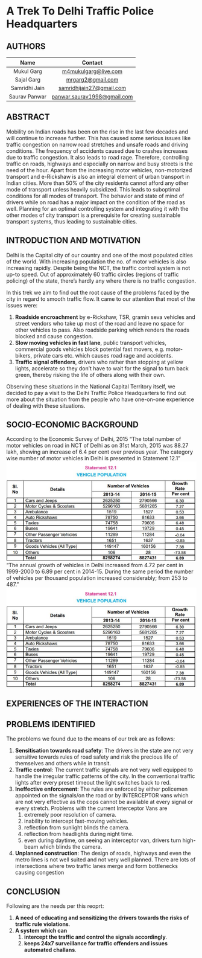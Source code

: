 # A  Trek To Delhi Traffic Police Headquarters
## AUTHORS

| Name          | Contact                   |
| :-----------: | :-----------------------: |
|Mukul Garg     |m4mukulgarg@live.com       |
|Sajal Garg     |mrgarg2@gmail.com          |
|Samridhi Jain  |samridhijain27@gmail.com   |
|Saurav Panwar  |panwar.saurav1998@gmail.com|


## ABSTRACT
Mobility on Indian roads has been on the rise in the last few decades and will continue to increase further. This has caused some serious issues like traffic congestion on narrow road stretches and unsafe roads and driving conditions. The frequency of accidents caused due to crashes increases due to traffic congestion. It also leads to road rage. Therefore, controlling traffic on roads, highways and especially on narrow and busy streets is the need of the hour. Apart from the increasing motor vehicles, non-motorized transport and e-Rickshaw is also an integral element of urban transport in Indian cities. More than 50% of the city residents cannot afford any other mode of transport unless heavily subsidized. This leads to suboptimal conditions for all modes of transport. The behavior and state of mind of drivers while on road has a major impact on the condition of the road as well. Planning for an optimal controlling system and integrating it with the other modes of city transport is a prerequisite for creating sustainable transport systems, thus leading to sustainable cities.

## INTRODUCTION AND MOTIVATION
Delhi is the Capital city of our country and one of the most populated cities of the world. With increasing population the no. of motor vehicles is also increasing rapidly. Despite being the NCT, the traffic control system is not up-to speed. Out of approximately 60 traffic circles (regions of traffic policing) of the state, there’s hardly any where there is no traffic congestion.

In this trek we aim to find out the root cause of the problems faced by the city in regard to smooth traffic flow. It came to our attention that most of the issues were:
1.	**Roadside encroachment** by e-Rickshaw, TSR, gramin seva vehicles and street vendors who take up most of the road and leave no space for other vehicles to pass. Also roadside parking which renders the roads blocked and cause congestion.
2.	**Slow moving vehicles in fast lane**, public transport vehicles, commercial goods vehicles block potential fast movers, e.g. motor-bikers, private cars etc. which causes road rage and accidents.
3.	**Traffic signal offenders**, drivers who rather than stopping at yellow lights, accelerate so they don’t have to wait for the signal to turn back green, thereby risking the life of others along with their own.

Observing these situations in the National Capital Territory itself, we decided to pay a visit to the Delhi Traffic Police Headquarters to find out more about the situation from the people who have one-on-one experience of dealing with these situations.

## SOCIO-ECONOMIC BACKGROUND
According to the Economic Survey of Delhi, 2015 “The total number of motor vehicles on road in NCT of Delhi as on 31st March, 2015 was 88.27 lakh, showing an increase of 6.4 per cent over previous year. The category wise number of motor vehicles in Delhi is presented in Statement 12.1”
![Table: Vehicle Population](/static/vehicle-pop.JPG)
  “The annual growth of vehicles in Delhi increased from 4.72 per cent in 1999-2000 to 6.89 per cent in 2014-15. During the same period the number of vehicles per thousand population increased considerably; from 253 to 487.”
![Table: Vehicle Growth](/static/vehicle-pop.JPG)



## EXPERIENCES OF THE INTERACTION



## PROBLEMS IDENTIFIED
The problems we found due to the means of our trek are as follows:
1.	**Sensitisation towards road safety**: The drivers in the state are not very sensitive towards rules of road safety and risk the precious life of themselves and others while in transit.
2.	**Traffic control**: The current traffic signals are not very well equipped to handle the irregular traffic patterns of the city. In the conventional traffic lights after every preset timeout the light switches back to red. 
3.	**Ineffective enforcement**: The rules are enforced by either policemen appointed on the signals/on the road or by INTERCEPTOR vans which are not very effective as the cops cannot be available at every signal or every stretch. Problems with the current Interceptor Vans are
    1.	extremely poor resolution of camera.
    2.	inability to intercept fast-moving vehicles.
    3.	reflection from sunlight blinds the camera.
    4.	reflection from headlights during night time.
    5.	even during daytime, on seeing an interceptor van, drivers turn high-beam which blinds the camera.
4.	**Unplanned construction**: The design of roads, highways and even the metro lines is not well suited and not very well planned. There are lots of intersections where two traffic lanes merge and form bottlenecks causing congestion

## CONCLUSION
Following are the needs per this reoprt:
1. **A need of educating and sensitizing the drivers towards the risks of traffic rule violations**.
2. **A system which can**
    1. **intercept the traffic and control the signals accordingly**.
    2. **keeps 24x7 surveillance for traffic offenders and issues automated challans**.
